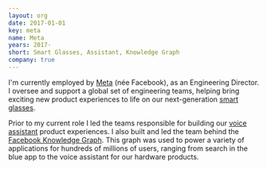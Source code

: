 ```yaml
---
layout: org
date: 2017-01-01
key: meta
name: Meta
years: 2017-
short: Smart Glasses, Assistant, Knowledge Graph
company: true
---
```


I'm currently employed by <a href="https://www.meta.com/">Meta</a> (née Facebook), as an Engineering Director.
I oversee and support a global set of engineering teams, helping bring exciting new product experiences to life
on our next-generation <a href="https://tech.facebook.com/2023/2/the-making-of-ray-ban-stories/">smart glasses</a>.

Prior to my current role I led the teams responsible for building our
<a href="https://www.vox.com/recode/22948097/mark-zuckerberg-voice-assistant-metaverse-ai-announcement">voice assistant</a> product experiences. I also built and led the team behind the <a href="https://queue.acm.org/detail.cfm?id=3332266">Facebook Knowledge Graph</a>.
This graph was used to power a variety of applications for hundreds of millions of users, ranging from search in the blue app
to the voice assistant for our hardware products.
